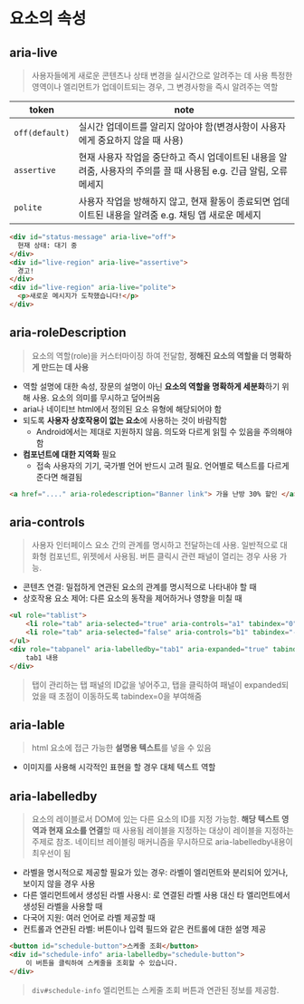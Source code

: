 # 요소의 속성

## aria-live
>  사용자들에게 새로운 콘텐츠나 상태 변경을 실시간으로 알려주는 데 사용
> 특정한 영역이나 엘리먼트가 업데이트되는 경우, 그 변경사항을 즉시 알려주는 역할

token | note
-- | --
```off(default)``` | 실시간 업데이트를 알리지 않아야 함(변경사항이 사용자에게 중요하지 않을 때 사용)
```assertive``` | 현재 사용자 작업을 중단하고 즉시 업데이트된 내용을 알려줌, 사용자의 주의를 끌 때 사용됨 e.g. 긴급 알림, 오류 메세지
```polite``` | 사용자 작업을 방해하지 않고, 현재 활동이 종료되면 업데이트된 내용을 알려줌 e.g. 채팅 앱 새로운 메세지

```html
<div id="status-message" aria-live="off">
  현재 상태: 대기 중
</div>
<div id="live-region" aria-live="assertive">
  경고!
</div>
<div id="live-region" aria-live="polite">
  <p>새로운 메시지가 도착했습니다!</p>
</div>
```

## aria-roleDescription
> 요소의 역할(role)을 커스터마이징 하여 전달함, **정해진 요소의 역할을 더 명확하게 만드는 데 사용**

* 역할 설명에 대한 속성, 장문의 설명이 아닌 **요소의 역할을 명확하게 세분화**하기 위해 사용. 요소의 의미를 무시하고 덮어씌움
* aria나 네이티브 html에서 정의된 요소 유형에 해당되어야 함
* 되도록 **사용자 상호작용이 없는 요소**에 사용하는 것이 바람직함
    * Android에서는 제대로 지원하지 않음. 의도와 다르게 읽힐 수 있음을 주의해야 함
* **컴포넌트에 대한 지역화** 필요
    * 접속 사용자의 기기, 국가별 언어 반드시 고려 필요. 언어별로 텍스트를 다르게 준다면 해결됨

```html
<a href="...." aria-roledescription="Banner link"> 가을 난방 30% 할인 </a>
```

## aria-controls
> 사용자 인터페이스 요소 간의 관계를 명시하고 전달하는데 사용.
> 일반적으로 대화형 컴포넌트, 위젯에서 사용됨. 버튼 클릭시 관련 패널이 열리는 경우 사용 가능.

* 콘텐츠 연결: 밀접하게 연관된 요소의 관계를 명시적으로 나타내야 할 때
* 상호작용 요소 제어: 다른 요소의 동작을 제어하거나 영향을 미칠 때

```html
<ul role="tablist">
    <li role="tab" aria-selected="true" aria-controls="a1" tabindex="0" id="tab1">tab1</li>
    <li role="tab" aria-selected="false" aria-controls="b1" tabindex="-1" id="tab2">tab2</li>
</ul>
<div role="tabpanel" aria-labelledby="tab1" aria-expanded="true" tabindex="0" id="a1">
    tab1 내용
</div>
```
> 탭이 관리하는 탭 패널의 ID값을 넣어주고, 탭을 클릭하여 패널이 expanded되었을 때 초점이 이동하도록 tabindex=0을 부여해줌

## aria-lable
> html 요소에 접근 가능한 **설명용 텍스트**를 넣을 수 있음

* 이미지를 사용해 시각적인 표현을 할 경우 대체 텍스트 역할

## aria-labelledby
> 요소의 레이블로서 DOM에 있는 다른 요소의 ID를 지정 가능함. **해당 텍스트 영역과 현재 요소를 연결**할 때 사용됨
> 레이블을 지정하는 대상이 레이블을 지정하는 주제로 참조. 네이티브 레이블링 매커니즘을 무시하므로 aria-labelledby내용이 최우선이 됨

* 라벨을 명시적으로 제공할 필요가 있는 경우: 라벨이 엘리먼트와 분리되어 있거나, 보이지 않을 경우 사용
* 다른 엘리먼트에서 생성된 라벨 사용시: <label>로 연결된 라벨 사용 대신 타 엘리먼트에서 생성된 라벨을 사용할 때
* 다국어 지원: 여러 언어로 라벨 제공할 때
* 컨트롤과 연관된 라벨: 버튼이나 입력 필드와 같은 컨트롤에 대한 설명 제공

```html
<button id="schedule-button">스케줄 조회</button>
<div id="schedule-info" aria-labelledby="schedule-button">
    이 버튼을 클릭하여 스케줄을 조회할 수 있습니다.
</div>
```
>  ```div#schedule-info``` 엘리먼트는 스케줄 조회 버튼과 연관된 정보를 제공함. 
